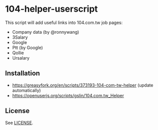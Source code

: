# 104-helper-userscript

This script will add useful links into 104.com.tw job pages:

* Company data (by @ronnywang)
* 3Salary
* Google
* Ptt (by Google)
* Qollie
* Ursalary

## Installation

* https://greasyfork.org/en/scripts/373193-104-com-tw-helper (update automatically)
* https://openuserjs.org/scripts/gslin/104.com.tw_Helper

## License

See [LICENSE](LICENSE).

